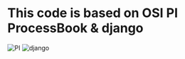 # This code is based on OSI PI ProcessBook & django
![PI](http://www.osisoft.com/images/osi-logo.png) ![django](https://avatars1.githubusercontent.com/u/27804?v=3&s=60)
